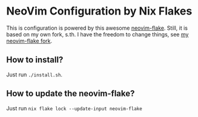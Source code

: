 # NeoVim Configuration by Nix Flakes

This is configuration is powered by this awesome [neovim-flake](https://github.com/jordanisaacs/neovim-flake).
Still, it is based on my own fork, s.th. I have the freedom to change things, see [my neovim-flake fork](https://github.com/kaewik/neovim-flake).

## How to install?

Just run `./install.sh`.

## How to update the neovim-flake?

Just run `nix flake lock --update-input neovim-flake`
